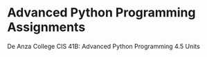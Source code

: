 # Advanced Python Programming Assignments

De Anza College
CIS 41B: Advanced Python Programming
4.5 Units
